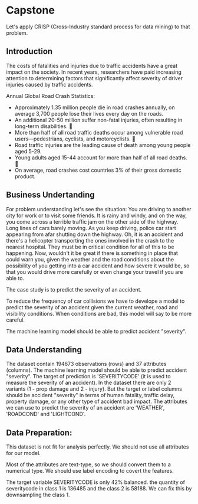# Capstone

Let's apply CRISP (Cross-Industry standard process for data mining) to that problem.

## Introduction

The costs of fatalities and injuries due to traffic accidents have a great impact on the society. In recent years, researchers have paid increasing attention to determining factors that significantly affect severity of driver injuries caused by traffic accidents. 

Annual Global Road Crash Statistics:
* Approximately 1.35 million people die in road crashes annually, on average 3,700 people lose their lives every day on the roads. 
* An additional 20-50 million suffer non-fatal injuries, often resulting in long-term disabilities.  
* More than half of all road traffic deaths occur among vulnerable road users—pedestrians, cyclists, and motorcyclists.  
* Road traffic injuries are the leading cause of death among young people aged 5-29. 
* Young adults aged 15-44 account for more than half of all road deaths.  
* On average, road crashes cost countries 3% of their gross domestic product. 

## Business Undertanding

For problem understanding let's see the situation: 
You are driving to another city for work or to visit some friends. It is rainy and windy, and on the way, you come across a terrible traffic jam on the other side of the highway. Long lines of cars barely moving. As you keep driving, police car start appearing from afar shutting down the highway. 
Oh, it is an accident and there's a helicopter transporting the ones involved in the crash to the nearest hospital. They must be in critical condition for all of this to be happening. 
Now, wouldn't it be great if there is something in place that could warn you, given the weather and the road conditions about the possibility of you getting into a car accident and how severe it would be, so that you would drive more carefully or even change your travel if you are able to.

The case study is to predict the severity of an accident. 

To reduce the frequency of car collisions we have to develope a model to predict the severity of an accident given the current weather, road and visibility conditions. 
When conditions are bad, this model will say to be more careful.

The machine learning model should be able to predict accident "severity".

## Data Understanding
The dataset contain 194673 observations (rows) and 37 attributes (columns).
The machine learning model should be able to predict accident "severity".
The target of prediction is 'SEVERITYCODE' (it is used to measure the severity of an accident).
In the dataset there are only 2 variants (1 - prop damage and 2 - injury).
But the target or label columns should be accident "severity" in terms of human fatality, traffic delay, property damage, or any other type of accident bad impact. 
The attributes we can use to predict the severity of an accident are 'WEATHER', 'ROADCOND' and 'LIGHTCOND'.

## Data Preparation:
This dataset is not fit for analysis perfectly.
We should not use all attributes for our model.

Most of the attributes are text-type, so we should convert them to a numerical type.
We should use label encoding to covert the features.

The target variable SEVERITYCODE is only 42% balanced. 
the quantity of severitycode in class 1 is 136485 and the class 2 is 58188.
We can fix this by downsampling the class 1.
